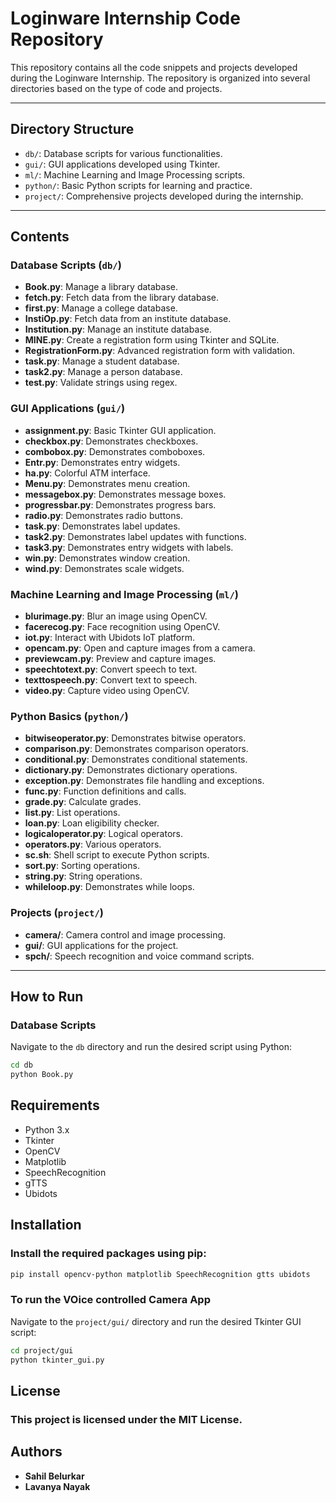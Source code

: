 # Loginware Internship Code Repository

This repository contains all the code snippets and projects developed during the Loginware Internship. The repository is organized into several directories based on the type of code and projects.

---

## Directory Structure

- `db/`: Database scripts for various functionalities.  
- `gui/`: GUI applications developed using Tkinter.  
- `ml/`: Machine Learning and Image Processing scripts.  
- `python/`: Basic Python scripts for learning and practice.  
- `project/`: Comprehensive projects developed during the internship.  

---

## Contents

### Database Scripts (`db/`)  
- **Book.py**: Manage a library database.  
- **fetch.py**: Fetch data from the library database.  
- **first.py**: Manage a college database.  
- **InstiOp.py**: Fetch data from an institute database.  
- **Institution.py**: Manage an institute database.  
- **MINE.py**: Create a registration form using Tkinter and SQLite.  
- **RegistrationForm.py**: Advanced registration form with validation.  
- **task.py**: Manage a student database.  
- **task2.py**: Manage a person database.  
- **test.py**: Validate strings using regex.  

### GUI Applications (`gui/`)  
- **assignment.py**: Basic Tkinter GUI application.  
- **checkbox.py**: Demonstrates checkboxes.  
- **combobox.py**: Demonstrates comboboxes.  
- **Entr.py**: Demonstrates entry widgets.  
- **ha.py**: Colorful ATM interface.  
- **Menu.py**: Demonstrates menu creation.  
- **messagebox.py**: Demonstrates message boxes.  
- **progressbar.py**: Demonstrates progress bars.  
- **radio.py**: Demonstrates radio buttons.  
- **task.py**: Demonstrates label updates.  
- **task2.py**: Demonstrates label updates with functions.  
- **task3.py**: Demonstrates entry widgets with labels.  
- **win.py**: Demonstrates window creation.  
- **wind.py**: Demonstrates scale widgets.  

### Machine Learning and Image Processing (`ml/`)  
- **blurimage.py**: Blur an image using OpenCV.  
- **facerecog.py**: Face recognition using OpenCV.  
- **iot.py**: Interact with Ubidots IoT platform.  
- **opencam.py**: Open and capture images from a camera.  
- **previewcam.py**: Preview and capture images.  
- **speechtotext.py**: Convert speech to text.  
- **texttospeech.py**: Convert text to speech.  
- **video.py**: Capture video using OpenCV.  

### Python Basics (`python/`)  
- **bitwiseoperator.py**: Demonstrates bitwise operators.  
- **comparison.py**: Demonstrates comparison operators.  
- **conditional.py**: Demonstrates conditional statements.  
- **dictionary.py**: Demonstrates dictionary operations.  
- **exception.py**: Demonstrates file handling and exceptions.  
- **func.py**: Function definitions and calls.  
- **grade.py**: Calculate grades.  
- **list.py**: List operations.  
- **loan.py**: Loan eligibility checker.  
- **logicaloperator.py**: Logical operators.  
- **operators.py**: Various operators.  
- **sc.sh**: Shell script to execute Python scripts.  
- **sort.py**: Sorting operations.  
- **string.py**: String operations.  
- **whileloop.py**: Demonstrates while loops.  

### Projects (`project/`)  
- **camera/**: Camera control and image processing.  
- **gui/**: GUI applications for the project.  
- **spch/**: Speech recognition and voice command scripts.  

---

## How to Run

### Database Scripts  
Navigate to the `db` directory and run the desired script using Python:  
```bash  
cd db  
python Book.py
```

## Requirements
- Python 3.x
- Tkinter
- OpenCV
- Matplotlib
- SpeechRecognition
- gTTS
- Ubidots

## Installation
### Install the required packages using pip:
```bash
pip install opencv-python matplotlib SpeechRecognition gtts ubidots  
```
### To run the VOice controlled Camera App

Navigate to the `project/gui/` directory and run the desired Tkinter GUI script:

```bash
cd project/gui
python tkinter_gui.py
```

## License
### This project is licensed under the MIT License.

## Authors
- **Sahil Belurkar**
- **Lavanya Nayak**

